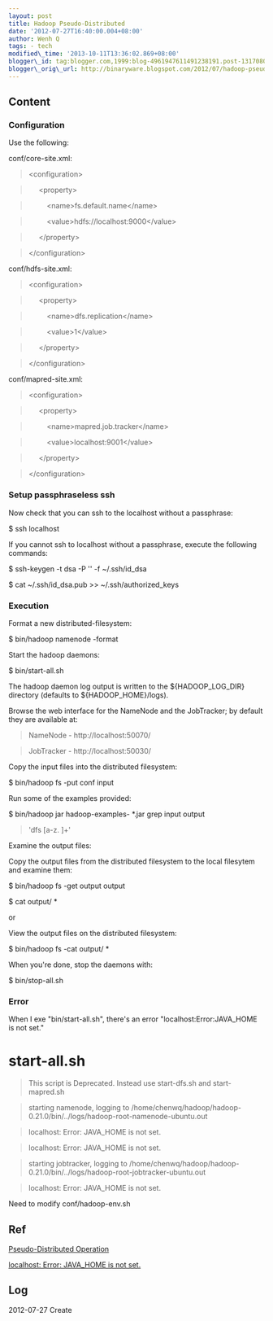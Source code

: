 ```yaml
--- 
layout: post 
title: Hadoop Pseudo-Distributed 
date: '2012-07-27T16:40:00.004+08:00' 
author: Wenh Q
tags: - tech
modified\_time: '2013-10-11T13:36:02.869+08:00' 
blogger\_id: tag:blogger.com,1999:blog-4961947611491238191.post-1317080166277636848
blogger\_orig\_url: http://binaryware.blogspot.com/2012/07/hadoop-pseudo-distributed\_27.html
---
```


Content
-------

### Configuration

Use the following:



conf/core-site.xml:


> &lt;configuration&gt;

>      &lt;property&gt;

>          &lt;name&gt;fs.default.name&lt;/name&gt;

>          &lt;value&gt;hdfs://localhost:9000&lt;/value&gt;

>      &lt;/property&gt;

> &lt;/configuration&gt;

conf/hdfs-site.xml:


> &lt;configuration&gt;

>      &lt;property&gt;

>          &lt;name&gt;dfs.replication&lt;/name&gt;

>          &lt;value&gt;1&lt;/value&gt;

>      &lt;/property&gt;

> &lt;/configuration&gt;

conf/mapred-site.xml:


> &lt;configuration&gt;

>      &lt;property&gt;

>          &lt;name&gt;mapred.job.tracker&lt;/name&gt;

>          &lt;value&gt;localhost:9001&lt;/value&gt;

>      &lt;/property&gt;

> &lt;/configuration&gt;

### Setup passphraseless ssh

Now check that you can ssh to the localhost without a passphrase:


> 
$ ssh localhost



If you cannot ssh to localhost without a passphrase, execute the
following commands:


> 
$ ssh-keygen -t dsa -P '' -f 
~/.ssh/id\_dsa

> 
$ cat 
~/.ssh/id\_dsa.pub &gt;&gt; 
~/.ssh/authorized\_keys

### Execution

Format a new distributed-filesystem:




> 
$ bin/hadoop namenode -format

Start the hadoop daemons:




> 
$ bin/start-all.sh

The hadoop daemon log output is written to the 
${HADOOP\_LOG\_DIR}
directory (defaults to 
${HADOOP\_HOME}/logs).



Browse the web interface for the NameNode and the JobTracker; by default
they are available at:




> NameNode - http://localhost:50070/

> JobTracker - http://localhost:50030/

Copy the input files into the distributed filesystem:




> 
$ bin/hadoop fs -put conf input

Run some of the examples provided:




> 
$ bin/hadoop jar hadoop-examples-
*.jar grep input output
> 'dfs
[a-z.
]+'

Examine the output files:



Copy the output files from the distributed filesystem to the local
filesytem and examine them:




> 
$ bin/hadoop fs -get output output

> 
$ cat output/
*

or



View the output files on the distributed filesystem:




> 
$ bin/hadoop fs -cat output/
*

When you're done, stop the daemons with:




> 
$ bin/stop-all.sh

### Error


When I exe "bin/start-all.sh", there's an error
"localhost:Error:JAVA\_HOME is not set."






> 
# start-all.sh  

> This script is Deprecated. Instead use start-dfs.sh and
> start-mapred.sh  

> starting namenode, logging to
> /home/chenwq/hadoop/hadoop-0.21.0/bin/../logs/hadoop-root-namenode-ubuntu.out  

> localhost: Error: JAVA\_HOME is not set.  

> localhost: Error: JAVA\_HOME is not set.  

> starting jobtracker, logging to
> /home/chenwq/hadoop/hadoop-0.21.0/bin/../logs/hadoop-root-jobtracker-ubuntu.out  

> localhost: Error: JAVA\_HOME is not set. 

> 




Need to modify conf/hadoop-env.sh




Ref
---

[Pseudo-Distributed
Operation](http://hadoop.apache.org/common/docs/stable/single_node_setup.html#PseudoDistributed)

[localhost: Error: JAVA\_HOME is not
set.](http://chenwq.iteye.com/blog/1161530)


Log
---

2012-07-27 Create
